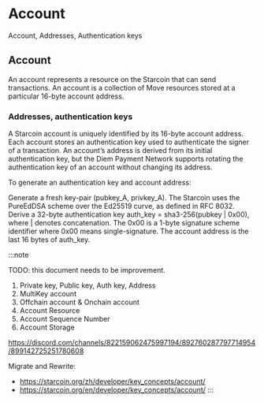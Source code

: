 # Account


Account, Addresses, Authentication keys


## Account
An account represents a resource on the Starcoin that can send transactions. An account is a collection of Move resources stored at a particular 16-byte account address.

### Addresses, authentication keys

A Starcoin account is uniquely identified by its 16-byte account address. Each account stores an authentication key used to authenticate the signer of a transaction. An account’s address is derived from its initial authentication key, but the Diem Payment Network supports rotating the authentication key of an account without changing its address.

To generate an authentication key and account address:

Generate a fresh key-pair (pubkey_A, privkey_A). The Starcoin uses the PureEdDSA scheme over the Ed25519 curve, as defined in RFC 8032.
Derive a 32-byte authentication key auth_key = sha3-256(pubkey | 0x00), where | denotes concatenation. The 0x00 is a 1-byte signature scheme identifier where 0x00 means single-signature.
The account address is the last 16 bytes of auth_key.


:::note

TODO: this document needs to be improvement.

1. Private key, Public key, Auth key, Address
2. MultiKey account
3. Offchain account & Onchain account
4. Account Resource
5. Account Sequence Number
6. Account Storage

https://discord.com/channels/822159062475997194/892760287797714954/899142725251780608


Migrate and Rewrite:

* https://starcoin.org/zh/developer/key_concepts/account/
* https://starcoin.org/en/developer/key_concepts/account/
:::

